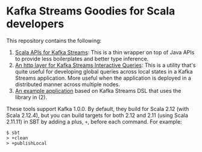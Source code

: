 # Kafka Streams Goodies for Scala developers

This repository contains the following:

1. [Scala APIs for Kafka Streams](https://github.com/lightbend/kafka-streams-scala/blob/develop/kafka-stream-s/README.md): This is a thin wrapper on top of Java APIs to provide less boilerplates and better type inference.
2. [An http layer for Kafka Streams Interactive Queries](https://github.com/lightbend/kafka-streams-scala/blob/develop/kafka-stream-q/README.md): This is a utility that's quite useful for developing global queries across local states in a Kafka Streams application. More useful when the application is deployed in a distributed manner across multiple nodes.
3. [An example application](https://github.com/lightbend/kafka-streams-scala/blob/develop/kafka-stream-q-example-dsl/README.md) based on Kafka Streams DSL that uses the library in (2).

These tools support Kafka 1.0.0. By default, they build for Scala 2.12 (with Scala 2.12.4), but you can build targets for both 2.12 and 2.11 (using Scala 2.11.11) in SBT by adding a plus, `+`, before each command. For example:

```
$ sbt
> +clean
> +publishLocal
```

